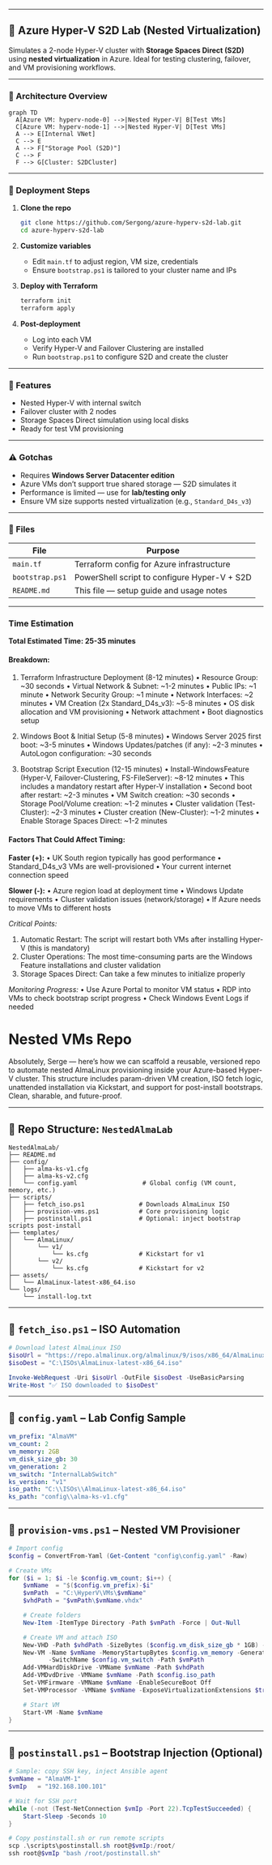 
---

## 🧰 Azure Hyper-V S2D Lab (Nested Virtualization)

Simulates a 2-node Hyper-V cluster with **Storage Spaces Direct (S2D)** using **nested virtualization** in Azure. Ideal for testing clustering, failover, and VM provisioning workflows.

---

### 📐 Architecture Overview

```mermaid
graph TD
  A[Azure VM: hyperv-node-0] -->|Nested Hyper-V| B[Test VMs]
  C[Azure VM: hyperv-node-1] -->|Nested Hyper-V| D[Test VMs]
  A --> E[Internal VNet]
  C --> E
  A --> F["Storage Pool (S2D)"]
  C --> F
  F --> G[Cluster: S2DCluster]
```

---

### 🚀 Deployment Steps

1. **Clone the repo**
   ```bash
   git clone https://github.com/Sergong/azure-hyperv-s2d-lab.git
   cd azure-hyperv-s2d-lab
   ```

2. **Customize variables**
   - Edit `main.tf` to adjust region, VM size, credentials
   - Ensure `bootstrap.ps1` is tailored to your cluster name and IPs

3. **Deploy with Terraform**
   ```bash
   terraform init
   terraform apply
   ```

4. **Post-deployment**
   - Log into each VM
   - Verify Hyper-V and Failover Clustering are installed
   - Run `bootstrap.ps1` to configure S2D and create the cluster

---

### 🧪 Features

- Nested Hyper-V with internal switch
- Failover cluster with 2 nodes
- Storage Spaces Direct simulation using local disks
- Ready for test VM provisioning

---

### ⚠️ Gotchas

- Requires **Windows Server Datacenter edition**
- Azure VMs don’t support true shared storage — S2D simulates it
- Performance is limited — use for **lab/testing only**
- Ensure VM size supports nested virtualization (e.g., `Standard_D4s_v3`)

---

### 📄 Files

| File            | Purpose                                      |
|-----------------|----------------------------------------------|
| `main.tf`       | Terraform config for Azure infrastructure    |
| `bootstrap.ps1` | PowerShell script to configure Hyper-V + S2D |
| `README.md`     | This file — setup guide and usage notes      |

---

### Time Estimation

**Total Estimated Time: 25-35 minutes**

#### Breakdown:

1. Terraform Infrastructure Deployment (8-12 minutes)
• Resource Group: ~30 seconds
• Virtual Network & Subnet: ~1-2 minutes
• Public IPs: ~1 minute
• Network Security Group: ~1 minute
• Network Interfaces: ~2 minutes
• VM Creation (2x Standard_D4s_v3): ~5-8 minutes
• OS disk allocation and VM provisioning
• Network attachment
• Boot diagnostics setup

2. Windows Boot & Initial Setup (5-8 minutes)
• Windows Server 2025 first boot: ~3-5 minutes
• Windows Updates/patches (if any): ~2-3 minutes
• AutoLogon configuration: ~30 seconds

3. Bootstrap Script Execution (12-15 minutes)
• Install-WindowsFeature (Hyper-V, Failover-Clustering, FS-FileServer): ~8-12 minutes
• This includes a mandatory restart after Hyper-V installation
• Second boot after restart: ~2-3 minutes
• VM Switch creation: ~30 seconds
• Storage Pool/Volume creation: ~1-2 minutes
• Cluster validation (Test-Cluster): ~2-3 minutes
• Cluster creation (New-Cluster): ~1-2 minutes
• Enable Storage Spaces Direct: ~1-2 minutes

#### Factors That Could Affect Timing:

**Faster (+):**
• UK South region typically has good performance
• Standard_D4s_v3 VMs are well-provisioned
• Your current internet connection speed

**Slower (-):**
• Azure region load at deployment time
• Windows Update requirements
• Cluster validation issues (network/storage)
• If Azure needs to move VMs to different hosts

*Critical Points:*
1. Automatic Restart: The script will restart both VMs after installing Hyper-V (this is mandatory)
2. Cluster Operations: The most time-consuming parts are the Windows Feature installations and cluster validation
3. Storage Spaces Direct: Can take a few minutes to initialize properly

*Monitoring Progress:*
• Use Azure Portal to monitor VM status
• RDP into VMs to check bootstrap script progress
• Check Windows Event Logs if needed


# Nested VMs Repo 

Absolutely, Serge — here’s how we can scaffold a reusable, versioned repo to automate nested AlmaLinux provisioning inside your Azure-based Hyper-V cluster. This structure includes param-driven VM creation, ISO fetch logic, unattended installation via Kickstart, and support for post-install bootstraps. Clean, sharable, and future-proof.

---

## 📁 Repo Structure: `NestedAlmaLab`

```plaintext
NestedAlmaLab/
├── README.md
├── config/
│   ├── alma-ks-v1.cfg
│   ├── alma-ks-v2.cfg
│   └── config.yaml                  # Global config (VM count, memory, etc.)
├── scripts/
│   ├── fetch_iso.ps1               # Downloads AlmaLinux ISO
│   ├── provision-vms.ps1           # Core provisioning logic
│   ├── postinstall.ps1             # Optional: inject bootstrap scripts post-install
├── templates/
│   └── AlmaLinux/
│       └── v1/
│           └── ks.cfg              # Kickstart for v1
│       └── v2/
│           └── ks.cfg              # Kickstart for v2
├── assets/
│   └── AlmaLinux-latest-x86_64.iso
└── logs/
    └── install-log.txt
```

---

## 🧰 `fetch_iso.ps1` – ISO Automation

```powershell
# Download latest AlmaLinux ISO
$isoUrl = "https://repo.almalinux.org/almalinux/9/isos/x86_64/AlmaLinux-9-latest-x86_64.iso"
$isoDest = "C:\ISOs\AlmaLinux-latest-x86_64.iso"

Invoke-WebRequest -Uri $isoUrl -OutFile $isoDest -UseBasicParsing
Write-Host "✅ ISO downloaded to $isoDest"
```

---

## 🔧 `config.yaml` – Lab Config Sample

```yaml
vm_prefix: "AlmaVM"
vm_count: 2
vm_memory: 2GB
vm_disk_size_gb: 30
vm_generation: 2
vm_switch: "InternalLabSwitch"
ks_version: "v1"
iso_path: "C:\\ISOs\\AlmaLinux-latest-x86_64.iso"
ks_path: "config\\alma-ks-v1.cfg"
```

---

## 🚀 `provision-vms.ps1` – Nested VM Provisioner

```powershell
# Import config
$config = ConvertFrom-Yaml (Get-Content "config\config.yaml" -Raw)

# Create VMs
for ($i = 1; $i -le $config.vm_count; $i++) {
    $vmName  = "$($config.vm_prefix)-$i"
    $vmPath  = "C:\HyperV\VMs\$vmName"
    $vhdPath = "$vmPath\$vmName.vhdx"

    # Create folders
    New-Item -ItemType Directory -Path $vmPath -Force | Out-Null

    # Create VM and attach ISO
    New-VHD -Path $vhdPath -SizeBytes ($config.vm_disk_size_gb * 1GB) -Dynamic
    New-VM -Name $vmName -MemoryStartupBytes $config.vm_memory -Generation $config.vm_generation `
           -SwitchName $config.vm_switch -Path $vmPath
    Add-VMHardDiskDrive -VMName $vmName -Path $vhdPath
    Add-VMDvdDrive -VMName $vmName -Path $config.iso_path
    Set-VMFirmware -VMName $vmName -EnableSecureBoot Off
    Set-VMProcessor -VMName $vmName -ExposeVirtualizationExtensions $true

    # Start VM
    Start-VM -Name $vmName
}
```

---

## 🔁 `postinstall.ps1` – Bootstrap Injection (Optional)

```powershell
# Sample: copy SSH key, inject Ansible agent
$vmName = "AlmaVM-1"
$vmIp   = "192.168.100.101"

# Wait for SSH port
while (-not (Test-NetConnection $vmIp -Port 22).TcpTestSucceeded) {
    Start-Sleep -Seconds 10
}

# Copy postinstall.sh or run remote scripts
scp .\scripts\postinstall.sh root@$vmIp:/root/
ssh root@$vmIp "bash /root/postinstall.sh"
```


